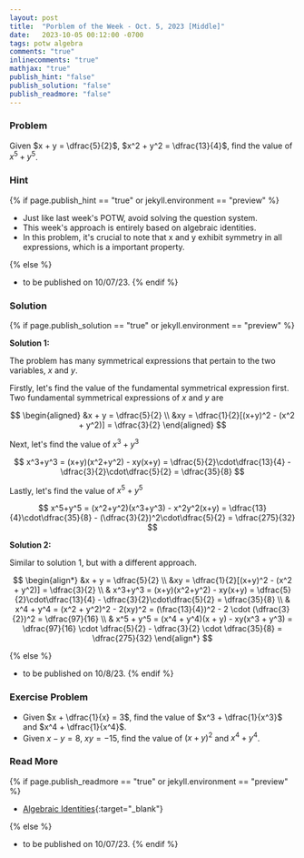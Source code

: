 ```yaml
---
layout: post
title:  "Porblem of the Week - Oct. 5, 2023 [Middle]"
date:   2023-10-05 00:12:00 -0700
tags: potw algebra
comments: "true"
inlinecomments: "true"
mathjax: "true"
publish_hint: "false"
publish_solution: "false"
publish_readmore: "false"
---
```

### Problem
Given $x + y = \dfrac{5}{2}$, $x^2 + y^2 = \dfrac{13}{4}$, find the value of $x^5 + y^5$.

<!--more-->

### Hint
{% if page.publish_hint == "true" or jekyll.environment == "preview" %}

- Just like last week's POTW, avoid solving the question system. 
- This week's approach is entirely based on algebraic identities.
- In this problem, it's crucial to note that x and y exhibit symmetry in all expressions, which is a important property.

{% else %}
- to be published on 10/07/23.
{% endif %}

### Solution 
{% if page.publish_solution == "true" or jekyll.environment == "preview" %}

**Solution 1:** 

The problem has many symmetrical expressions that pertain to the two variables, $x$ and $y$. 

Firstly, let's find the value of the fundamental symmetrical expression first. Two fundamental symmetrical expressions of $x$ and $y$ are

$$
\begin{aligned}
&x + y = \dfrac{5}{2} \\
&xy = \dfrac{1}{2}[(x+y)^2 - (x^2 + y^2)] = \dfrac{3}{2}
\end{aligned}
$$

Next, let's find the value of $x^3+y^3$

$$
x^3+y^3 = (x+y)(x^2+y^2) - xy(x+y) = \dfrac{5}{2}\cdot\dfrac{13}{4} - \dfrac{3}{2}\cdot\dfrac{5}{2} = \dfrac{35}{8}
$$

Lastly, let's  find the value of $x^5+y^5$

$$
x^5+y^5 = (x^2+y^2)(x^3+y^3) - x^2y^2(x+y) = \dfrac{13}{4}\cdot\dfrac{35}{8} - (\dfrac{3}{2})^2\cdot\dfrac{5}{2} = \dfrac{275}{32}
$$

**Solution 2:** 

Similar to solution 1, but with a different approach.

$$
\begin{align*}
&x + y = \dfrac{5}{2} \\
&xy = \dfrac{1}{2}[(x+y)^2 - (x^2 + y^2)] = \dfrac{3}{2}
\\
& x^3+y^3 = (x+y)(x^2+y^2) - xy(x+y) = \dfrac{5}{2}\cdot\dfrac{13}{4} - \dfrac{3}{2}\cdot\dfrac{5}{2} = \dfrac{35}{8}
\\
& x^4 + y^4 = (x^2 + y^2)^2 - 2(xy)^2 = (\frac{13}{4})^2 - 2 \cdot (\dfrac{3}{2})^2 = \dfrac{97}{16}
\\
& x^5 + y^5 = (x^4 + y^4)(x + y) - xy(x^3 + y^3) = \dfrac{97}{16} \cdot \dfrac{5}{2} - \dfrac{3}{2} \cdot \dfrac{35}{8} = \dfrac{275}{32}
\end{align*}
$$

{% else %}
- to be published on 10/8/23.
{% endif %}

### Exercise Problem
- Given $x + \dfrac{1}{x} = 3$, find the value of $x^3 + \dfrac{1}{x^3}$ and $x^4 + \dfrac{1}{x^4}$.
- Given $x − y = 8$, $xy = −15$, find the value of $(x + y)^2$ and $x^4 + y^4$.

### Read More
{% if page.publish_readmore == "true" or jekyll.environment == "preview" %}


- [Algebraic Identities](https://www.cuemath.com/algebra/algebraic-identities/){:target="_blank"}

{% else %}
- to be published on 10/07/23.
{% endif %}
